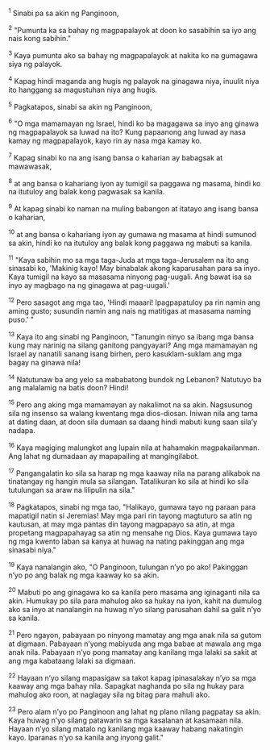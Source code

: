 <sup>1</sup>
Sinabi pa sa akin ng Panginoon, 

<sup>2</sup>
"Pumunta ka sa bahay ng magpapalayok at doon ko sasabihin sa iyo ang nais kong sabihin." 

<sup>3</sup>
Kaya pumunta ako sa bahay ng magpapalayok at nakita ko na gumagawa siya ng palayok. 

<sup>4</sup>
Kapag hindi maganda ang hugis ng palayok na ginagawa niya, inuulit niya ito hanggang sa magustuhan niya ang hugis. 

<sup>5</sup>
Pagkatapos, sinabi sa akin ng Panginoon, 

<sup>6</sup>
"O mga mamamayan ng Israel, hindi ko ba magagawa sa inyo ang ginawa ng magpapalayok sa luwad na ito? Kung papaanong ang luwad ay nasa kamay ng magpapalayok, kayo rin ay nasa mga kamay ko. 

<sup>7</sup>
Kapag sinabi ko na ang isang bansa o kaharian ay babagsak at mawawasak, 

<sup>8</sup>
at ang bansa o kahariang iyon ay tumigil sa paggawa ng masama, hindi ko na itutuloy ang balak kong pagwasak sa kanila. 

<sup>9</sup>
At kapag sinabi ko naman na muling babangon at itatayo ang isang bansa o kaharian, 

<sup>10</sup>
at ang bansa o kahariang iyon ay gumawa ng masama at hindi sumunod sa akin, hindi ko na itutuloy ang balak kong paggawa ng mabuti sa kanila. 

<sup>11</sup>
"Kaya sabihin mo sa mga taga-Juda at mga taga-Jerusalem na ito ang sinasabi ko, 'Makinig kayo! May binabalak akong kaparusahan para sa inyo. Kaya tumigil na kayo sa masasama ninyong pag-uugali. Ang bawat isa sa inyo ay magbago na ng ginagawa at pag-uugali.' 

<sup>12</sup>
Pero sasagot ang mga tao, 'Hindi maaari! Ipagpapatuloy pa rin namin ang aming gusto; susundin namin ang nais ng matitigas at masasama naming puso.' " 

<sup>13</sup>
Kaya ito ang sinabi ng Panginoon, "Tanungin ninyo sa ibang mga bansa kung may narinig na silang ganitong pangyayari? Ang mga mamamayan ng Israel ay nanatili sanang isang birhen, pero kasuklam-suklam ang mga bagay na ginawa nila! 

<sup>14</sup>
Natutunaw ba ang yelo sa mababatong bundok ng Lebanon? Natutuyo ba ang malalamig na batis doon? Hindi! 

<sup>15</sup>
Pero ang aking mga mamamayan ay nakalimot na sa akin. Nagsusunog sila ng insenso sa walang kwentang mga dios-diosan. Iniwan nila ang tama at dating daan, at doon sila dumaan sa daang hindi mabuti kung saan silaʼy nadapa. 

<sup>16</sup>
Kaya magiging malungkot ang lupain nila at hahamakin magpakailanman. Ang lahat ng dumadaan ay mapapailing at mangingilabot. 

<sup>17</sup>
Pangangalatin ko sila sa harap ng mga kaaway nila na parang alikabok na tinatangay ng hangin mula sa silangan. Tatalikuran ko sila at hindi ko sila tutulungan sa araw na lilipulin na sila." 

<sup>18</sup>
Pagkatapos, sinabi ng mga tao, "Halikayo, gumawa tayo ng paraan para mapatigil natin si Jeremias! May mga pari rin tayong magtuturo sa atin ng kautusan, at may mga pantas din tayong magpapayo sa atin, at mga propetang magpapahayag sa atin ng mensahe ng Dios. Kaya gumawa tayo ng mga kwento laban sa kanya at huwag na nating pakinggan ang mga sinasabi niya." 

<sup>19</sup>
Kaya nanalangin ako, "O Panginoon, tulungan nʼyo po ako! Pakinggan nʼyo po ang balak ng mga kaaway ko sa akin. 

<sup>20</sup>
Mabuti po ang ginagawa ko sa kanila pero masama ang iginaganti nila sa akin. Humukay po sila para mahulog ako sa hukay na iyon, kahit na dumulog ako sa inyo at nanalangin na huwag nʼyo silang parusahan dahil sa galit nʼyo sa kanila. 

<sup>21</sup>
Pero ngayon, pabayaan po ninyong mamatay ang mga anak nila sa gutom at digmaan. Pabayaan nʼyong mabiyuda ang mga babae at mawala ang mga anak nila. Pabayaan nʼyo pong mamatay ang kanilang mga lalaki sa sakit at ang mga kabataang lalaki sa digmaan. 

<sup>22</sup>
Hayaan nʼyo silang mapasigaw sa takot kapag ipinasalakay nʼyo sa mga kaaway ang mga bahay nila. Sapagkat naghanda po sila ng hukay para mahulog ako roon, at naglagay sila ng bitag para mahuli ako. 

<sup>23</sup>
Pero alam nʼyo po Panginoon ang lahat ng plano nilang pagpatay sa akin. Kaya huwag nʼyo silang patawarin sa mga kasalanan at kasamaan nila. Hayaan nʼyo silang matalo ng kanilang mga kaaway habang nakatingin kayo. Iparanas nʼyo sa kanila ang inyong galit."